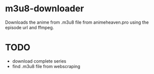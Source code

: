 # m3u8-downloader

Downloads the anime from .m3u8 file from animeheaven.pro using the episode url and ffmpeg.

# TODO

* download complete series
* find .m3u8 file from webscraping
